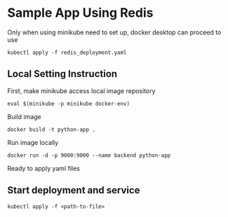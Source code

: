 # Sample App Using Redis

Only when using minikube need to set up, docker desktop can proceed to use  

    kubectl apply -f redis_deployment.yaml

## Local Setting Instruction

First, make minikube access local image repository

    eval $(minikube -p minikube docker-env)

Build image

    docker build -t python-app .

Run image locally

    docker run -d -p 9000:9000 --name backend python-app

Ready to apply yaml files

## Start deployment and service

    kubectl apply -f <path-to-file>
